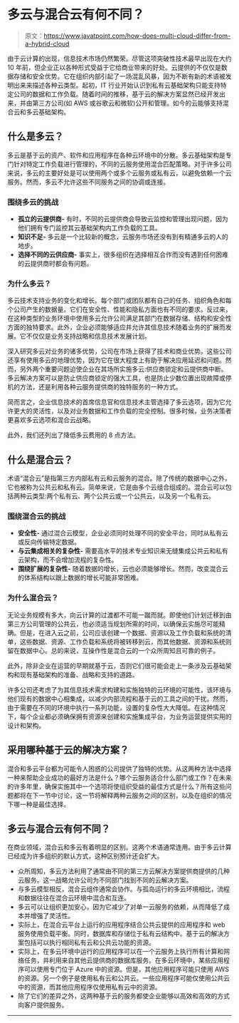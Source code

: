 # 多云与混合云有何不同？

> 原文：<https://www.javatpoint.com/how-does-multi-cloud-differ-from-a-hybrid-cloud>

由于云计算的出现，信息技术市场仍然繁荣。尽管这项突破性技术最早出现在大约 10 年前，但企业正以各种形式受益于它给商业带来的好处。云提供的不仅仅是数据存储和安全优势。它在组织内部引起了一场混乱风暴，因为不断有新的术语被发明出来来描述各种云类型。起初，IT 行业开始认识到私有云基础架构只能支持特定公司的数据和工作负载。随着时间的推移，基于云的解决方案显然已经开发出来，并由第三方公司(如 AWS 或谷歌云和微软)公开和管理。如今的云能够支持混合云和多云基础架构。

## 什么是多云？

多云是基于云的资产、软件和应用程序在各种云环境中的分散。多云基础架构是专门针对特定工作负载进行管理的，不同的云服务使用混合匹配策略。对于许多公司来说，多云的主要好处是可以使用两个或多个云服务或私有云，以避免依赖一个云服务。然而，多云不允许这些不同服务之间的协调或连接。

### 围绕多云的挑战

*   **孤立的云提供商-** 有时，不同的云提供商会导致云监控和管理出现问题，因为他们拥有专门监控其云基础架构内工作负载的工具。
*   **知识不足-** 多云是一个比较新的概念，云服务市场还没有到有精通多云的人的地步。
*   **选择不同的云供应商-** 事实上，很多组织在选择相互合作而没有遇到任何困难的云提供商时都会有问题。

### 为什么多云？

多云技术支持业务的变化和增长。每个部门或团队都有自己的任务、组织角色和每个公司产生的数据量。它们在安全性、性能和隐私方面也有不同的要求。反过来，在这种类型的业务环境中使用多云允许公司满足其部门在数据存储、结构和安全性方面的独特要求。此外，企业必须能够适应并允许其信息技术随着业务的扩展而发展。它不仅仅是业务支持战略和信息技术发展计划。

深入研究多云对业务的诸多优势，公司在市场上获得了技术和商业优势。这些公司还享有使用多云的地理优势，因为它在很大程度上有助于解决应用延迟和问题。然而，另外两个重要问题迫使企业在其场所实施多云:供应商锁定和云提供商中断。多云解决方案可以是防止供应商锁定的强大工具，也是防止少数位置出现故障或停机的方法，还是利用各种云服务提供商的独特服务的一种方式。

简而言之，企业信息技术的首席信息官和信息技术主管选择了多云选项，因为它允许更大的灵活性，以及对业务数据和工作负载的完全控制。很多时候，业务决策者更喜欢多云选项和混合云战略。

此外，我们还列出了降低多云费用的 8 点方法。

## 什么是混合云？

术语“混合云”是指第三方内部私有云和云服务的混合。除了传统的数据中心之外，它也被称为公共云和私有云。简单来说，它是由多个云组合组成的。混合云可以包括两种云类型:两个私有云、两个公共云或一个公共云，以及另一个私有云。

### 围绕混合云的挑战

*   **安全性-** 通过混合云模型，企业必须同时处理不同的安全平台，同时从私有云或反向传输特定数据。
*   **与云集成相关的复杂性-** 需要高水平的技术专业知识来无缝集成公共云和私有云架构，而不会增加流程的复杂性。
*   **围绕扩展的复杂性-** 随着数据的增长，云也必须能够增长。然而，改变混合云的体系结构以跟上数据的增长可能非常困难。

### 为什么混合云？

无论业务规模有多大，向云计算的过渡都不可能一蹴而就。即使他们计划迁移到由第三方公司管理的公共云，也必须适当规划所需的时间，以确保云实施尽可能精确。但是，在进入云之前，公司应该创建一个数据、资源以及工作负载和系统的清单，这些数据、资源、工作负载和系统将被转移到云，而其他数据、资源和系统则留在数据中心。总的来说，互操作性是混合云的一个众所周知且可靠的例子。

此外，除非企业在运营的早期就基于云，否则它们很可能会走上一条涉及云基础架构和现有基础架构的准备、战略和支持的道路。

许多公司还考虑了为其信息技术需求构建和实施独特的云环境的可能性，该环境与他们现有的数据中心相集成，以减少内部流程和基于云的工具之间的干扰。然而，由于需要在不同的环境中执行一系列功能，设置的复杂性大大降低。在这种情况下，每个企业都必须确保拥有资源来创建和实施集成平台，为业务运营提供实用的设计和架构。

## 采用哪种基于云的解决方案？

混合和多云平台都为可能令人困惑的公司提供了独特的优势。从这两种方法中选择一种来帮助企业成功的最好方法是什么？哪个云服务适合什么部门或工作？在未来的许多年里，确保实施其中一个选项将使组织受益的最佳方式是什么？所有这些问题都将在下一节中讨论，这一节将解释两种云服务之间的区别，以及在组织的情况下哪一种是最佳选择。

## 多云与混合云有何不同？

在商业领域，混合云和多云有着明显的区别。这两个术语通常连用。由于多云计算已经成为许多组织的默认方式，这种区别预计还会扩大。

*   众所周知，多云方法利用了通常由不同的第三方云解决方案提供商提供的几种云服务。这一战略允许公司为不同部门找到不同的云解决方案。
*   与多云模型相反，混合云组件通常会协作。与孤岛运行的多云环境相比，流程和数据往往在混合云环境中混合和互连。
*   多云可以让组织更加安心，因为它减少了对单一云服务的依赖，从而降低了成本并增强了灵活性。
*   实际上，在混合云平台上运行的应用程序结合公共云提供的应用程序和 web 服务使用负载平衡。同时，数据库和存储位于私有云结构中。基于云的解决方案包括可以执行相同私有云和公共云功能的资源。
*   实际上，在多云环境中运行的应用程序可以在一个云服务上执行所有计算和网络任务，并利用来自其他云提供商的数据库服务。在多云环境中，某些应用程序可以使用专门位于 Azure 中的资源。但是，其他应用程序可能只使用 AWS 的资源。另一个例子是使用私有云和公共云。一些应用程序可能仅使用公共云中的资源，而其他应用程序仅使用私有云中的资源。
*   除了它们的差异之外，这两种基于云的服务都使企业能够以高效和高效的方式向客户提供服务。

* * *